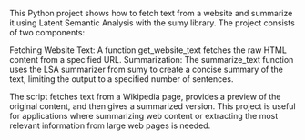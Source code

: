 This Python project shows how to fetch text from a website and summarize it using Latent Semantic Analysis with the sumy library. The project consists of two components:

Fetching Website Text: A function get_website_text fetches the raw HTML content from a specified URL.
Summarization: The summarize_text function uses the LSA summarizer from sumy to create a concise summary of the text, limiting the output to a specified number of sentences.

The script fetches text from a Wikipedia page, provides a preview of the original content, and then gives a summarized version. This project is useful for applications where summarizing web content or extracting the most relevant information from large web pages is needed.
